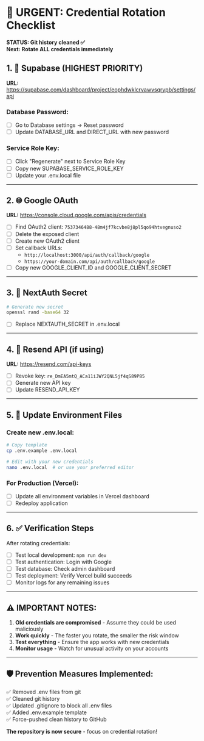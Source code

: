 # 🚨 URGENT: Credential Rotation Checklist

**STATUS: Git history cleaned ✅**  
**Next: Rotate ALL credentials immediately**

## 1. 🔐 Supabase (HIGHEST PRIORITY)
**URL:** https://supabase.com/dashboard/project/eophdwklcrvawvsqrypb/settings/api

### Database Password:
- [ ] Go to Database settings → Reset password
- [ ] Update DATABASE_URL and DIRECT_URL with new password

### Service Role Key:
- [ ] Click "Regenerate" next to Service Role Key
- [ ] Copy new SUPABASE_SERVICE_ROLE_KEY
- [ ] Update your .env.local file

---

## 2. 🌐 Google OAuth
**URL:** https://console.cloud.google.com/apis/credentials

- [ ] Find OAuth2 client: `7537346488-48m4jf7kcvbe8j8pl5qo94htvegnuso2`
- [ ] Delete the exposed client
- [ ] Create new OAuth2 client
- [ ] Set callback URLs:
  - `http://localhost:3000/api/auth/callback/google`
  - `https://your-domain.com/api/auth/callback/google`
- [ ] Copy new GOOGLE_CLIENT_ID and GOOGLE_CLIENT_SECRET

---

## 3. 🔑 NextAuth Secret
```bash
# Generate new secret
openssl rand -base64 32
```
- [ ] Replace NEXTAUTH_SECRET in .env.local

---

## 4. 📧 Resend API (if using)
**URL:** https://resend.com/api-keys

- [ ] Revoke key: `re_DmEA5mtQ_ACa11iJWY2QNL5jf4qS89P85`
- [ ] Generate new API key
- [ ] Update RESEND_API_KEY

---

## 5. 🔄 Update Environment Files

### Create new .env.local:
```bash
# Copy template
cp .env.example .env.local

# Edit with your new credentials
nano .env.local  # or use your preferred editor
```

### For Production (Vercel):
- [ ] Update all environment variables in Vercel dashboard
- [ ] Redeploy application

---

## 6. ✅ Verification Steps

After rotating credentials:
- [ ] Test local development: `npm run dev`
- [ ] Test authentication: Login with Google
- [ ] Test database: Check admin dashboard
- [ ] Test deployment: Verify Vercel build succeeds
- [ ] Monitor logs for any remaining issues

---

## ⚠️ IMPORTANT NOTES:

1. **Old credentials are compromised** - Assume they could be used maliciously
2. **Work quickly** - The faster you rotate, the smaller the risk window
3. **Test everything** - Ensure the app works with new credentials
4. **Monitor usage** - Watch for unusual activity on your accounts

---

## 🛡️ Prevention Measures Implemented:

✅ Removed .env files from git  
✅ Cleaned git history  
✅ Updated .gitignore to block all .env files  
✅ Added .env.example template  
✅ Force-pushed clean history to GitHub  

**The repository is now secure** - focus on credential rotation!